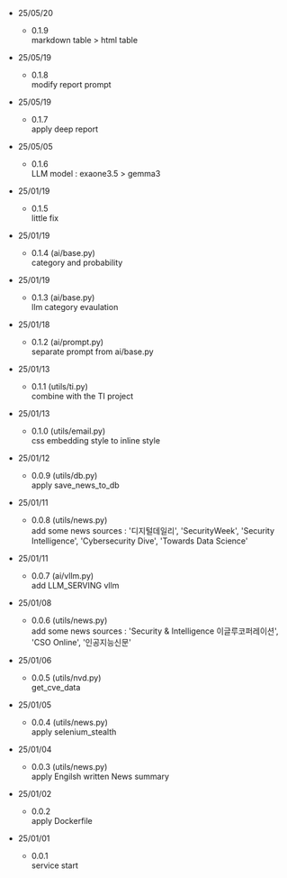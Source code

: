 * 25/05/20
    - 0.1.9 <br>
        markdown table > html table <br>

* 25/05/19
    - 0.1.8 <br>
        modify report prompt <br>

* 25/05/19
    - 0.1.7 <br>
        apply deep report <br>

* 25/05/05
    - 0.1.6 <br>
        LLM model : exaone3.5 > gemma3 <br>

* 25/01/19
    - 0.1.5 <br>
        little fix <br>

* 25/01/19
    - 0.1.4 (ai/base.py) <br>
        category and probability <br>

* 25/01/19
    - 0.1.3 (ai/base.py) <br>
        llm category evaulation <br>

* 25/01/18
    - 0.1.2 (ai/prompt.py) <br>
        separate prompt from ai/base.py <br>

* 25/01/13
    - 0.1.1 (utils/ti.py) <br>
        combine with the TI project <br>

* 25/01/13
    - 0.1.0 (utils/email.py) <br>
        css embedding style to inline style <br>

* 25/01/12
    - 0.0.9 (utils/db.py) <br>
        apply save_news_to_db <br>

* 25/01/11
    - 0.0.8 (utils/news.py) <br>
        add some news sources : '디지털데일리', 'SecurityWeek', 'Security Intelligence', 'Cybersecurity Dive', 'Towards Data Science' <br>

* 25/01/11
    - 0.0.7 (ai/vllm.py) <br>
        add LLM_SERVING vllm <br>

* 25/01/08
    - 0.0.6 (utils/news.py) <br>
        add some news sources : 'Security & Intelligence 이글루코퍼레이션', 'CSO Online', '인공지능신문' <br>

* 25/01/06
    - 0.0.5 (utils/nvd.py) <br>
        get_cve_data <br>

* 25/01/05
    - 0.0.4 (utils/news.py) <br>
        apply selenium_stealth <br>

* 25/01/04
    - 0.0.3 (utils/news.py) <br>
        apply Engilsh written News summary <br>

* 25/01/02
    - 0.0.2 <br>
        apply Dockerfile <br>

* 25/01/01
    - 0.0.1 <br>
        service start <br>